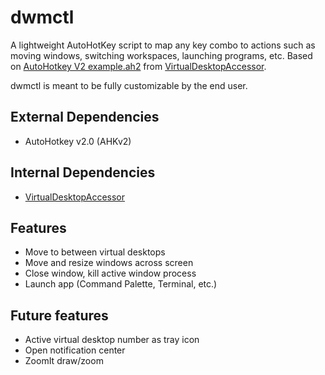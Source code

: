# dwmctl
A lightweight AutoHotKey script to map any key combo to actions such as moving windows, switching workspaces, launching programs, etc. Based on [AutoHotkey V2 example.ah2](https://github.com/Ciantic/VirtualDesktopAccessor/blob/rust/example.ah2) from [VirtualDesktopAccessor](https://github.com/Ciantic/VirtualDesktopAccessor).

dwmctl is meant to be fully customizable by the end user.

## External Dependencies
- AutoHotkey v2.0 (AHKv2)

## Internal Dependencies
- [VirtualDesktopAccessor](https://github.com/Ciantic/VirtualDesktopAccessor)

## Features
- Move to between virtual desktops
- Move and resize windows across screen
- Close window, kill active window process
- Launch app (Command Palette, Terminal, etc.)

## Future features
- Active virtual desktop number as tray icon
- Open notification center
- ZoomIt draw/zoom
